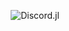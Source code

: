 <div align="center">
    <p> <img src="https://xh4h.com/uploads/loki.png" alt="Discord.jl"/> </p>
</div>
